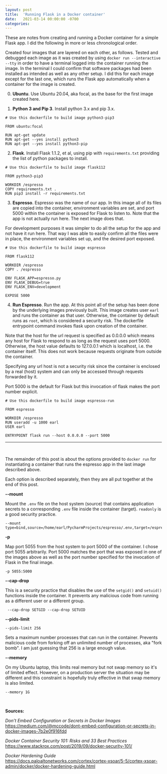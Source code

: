 ```yaml
---
layout: post
title:  'Running Flask in a Docker container'
date:   2021-03-14 00:00:00 -0700
categories: 
---
```

These are notes from creating and running a Docker container for a simple Flask app. I did the following in more or less chronological order.

Created four images that are layered on each other, as follows. Tested and debugged 
each image as it was created by using  `docker run --interactive --tty` in order to have a 
terminal 
logged into the container running the image. In the terminal I could confirm that software
packages had been installed as intended as well as any other setup. I did this for each image 
except for the last one, which runs the Flask app automatically when a container for the 
image is created.

0) **Ubuntu**. Use Ubuntu 20.04, aka focal, as the base for the first image created here.

1) **Python 3 and Pip 3**. Install python 3.x and pip 3.x.

~~~~~
# Use this dockerfile to build image python3-pip3

FROM ubuntu:focal

RUN apt-get update
RUN apt-get --yes install python3
RUN apt-get --yes install python3-pip
~~~~~

2)  **Flask**. Install Flask 1.1.2, et al, using pip with `requirements.txt` providing the 
list of python packages to install.

~~~~~
# Use this dockerfile to build image flask112

FROM python3-pip3

WORKDIR /espresso
COPY requirements.txt .
RUN pip3 install -r requirements.txt
~~~~~

3)  **Espresso**. Espresso was the name of our app. In this image all of its files are 
copied into the container, environment variables are set, and port 5000 within the container 
is exposed for Flask to listen to. Note that the app is not actually run here. The next image 
does that.

For development purposes it was simpler to do all the setup for the app and not have it 
run here. That way I was able to easily confirm all the files were in place, the environment 
variables set up, and the desired port exposed.

~~~~~
# Use this dockerfile to build image espresso

FROM flask112

WORKDIR /espresso
COPY . /espresso

ENV FLASK_APP=espresso.py
ENV FLASK_DEBUG=true
ENV FLASK_ENV=development

EXPOSE 5000
~~~~~

4)  **Run Espresso**. Run the app. At this point all of the setup has been done by the 
underlying images previously built. This image creates user `earl` and runs the container 
as that user. Otherwise, the container by default runs as `root`, which is considered a 
security risk. The dockerfile entrypoint command invokes flask upon creation of the container.

Note that the host for the url request is specified as 0.0.0.0 which means any host for  Flask to respond to as long as the request uses port 5000. Otherwise, the host value 
defaults to 127.0.0.1 which is localhost, i.e. the container itself. This does not work 
because requests originate from outside the container.

Specifying any url host is not a security risk since the container is enclosed by a real 
(host) system and can only be accessed through requests forwarded by it.

Port 5000 is the default for Flask but this invocation of flask makes the port number explicit.

~~~~~
# Use this dockerfile to build image espresso-run

FROM espresso

WORKDIR /espresso
RUN useradd -u 1000 earl
USER earl

ENTRYPOINT flask run --host 0.0.0.0 --port 5000
~~~~~

<hr /><br />

The remainder of this post is about the options provided to `docker run` for instantiating 
a container that runs the espresso app in the last image described above.

Each option is described separately, then they are all put together at the end of this post.

**--mount**

Mount the `.env` file on the host system (source) that contains application secrets to a 
corresponding `.env` file inside the container (target). `readonly` is a good security 
practice.

~~~~~
--mount type=bind,source=/home/earl/PycharmProjects/espresso/.env,target=/espresso/.env,readonly
~~~~~

**-p**

Map port 5055 from the host system to port 5000 of the container. I chose port 5055 
arbitrarily. Port 5000 matches the port that was exposed in one of the images above as well 
as the port number specified for the invocation of Flask in the final image.

~~~~~
-p 5055:5000
~~~~~

**--cap-drop**

This is a security practice that disables the use of the `setgid()` and `setuid()` functions 
inside the container. It prevents any malicious code from running as a different user or a 
different group.

~~~~~
 --cap-drop SETGID --cap-drop SETUID 
~~~~~

**--pids-limit**

~~~~~
--pids-limit 256
~~~~~

Sets a maximum number processes that can run in the container. Prevents malicious code from 
forking off an unlimited number of processes, aka "fork bomb". I am just guessing that 256 is 
a large enough value.


**--memory**

On my Ubuntu laptop, this limits real memory but not swap memory so it's of limited effect. 
However, on a production server the situation may be different and this constraint is 
hopefully truly effective in that swap memory is also limited.

~~~~~
--memory 1G
~~~~~


<br />

**Sources:**

<em>Don’t Embed Configuration or Secrets in Docker Images</em>  
<https://medium.com/@mccode/dont-embed-configuration-or-secrets-in-docker-images-7b2e0f916fdd>

<em>Docker Container Security 101: Risks and 33 Best Practices</em>  
<https://www.stackrox.com/post/2019/09/docker-security-101/>

<em>Docker Hardening Guide</em>  
<https://docs.paloaltonetworks.com/cortex/cortex-xsoar/5-5/cortex-xsoar-admin/docker/docker-hardening-guide.html>
